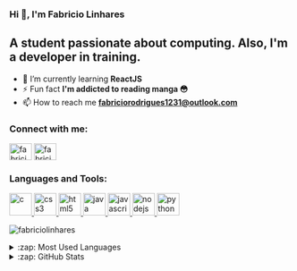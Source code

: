 ### Hi 👋, I'm Fabricio Linhares

## A student passionate about computing. Also, I'm a developer in training.

- 🌱 I’m currently learning **ReactJS**
- ⚡ Fun fact **I'm addicted to reading manga 😳**
- 📫 How to reach me **fabriciorodrigues1231@outlook.com**

<h3 align="left">Connect with me:</h3>
<p align="left">
<a href="https://twitter.com/fabriciolr_" target="blank"><img align="center" src="https://cdn.jsdelivr.net/npm/simple-icons@3.0.1/icons/twitter.svg" alt="fabriciolr_" height="30" width="40" /></a>
<a href="https://linkedin.com/in/fabricio-linhares-6942a11b4" target="blank"><img align="center" src="https://cdn.jsdelivr.net/npm/simple-icons@3.0.1/icons/linkedin.svg" alt="fabricio-linhares-6942a11b4" height="30" width="40" /></a>
</p>

<h3 align="left">Languages and Tools:</h3>
<p align="left"> <a href="https://www.cprogramming.com/" target="_blank"> <img src="https://devicons.github.io/devicon/devicon.git/icons/c/c-original.svg" alt="c" width="40" height="40"/> </a> <a href="https://www.w3schools.com/css/" target="_blank"> <img src="https://devicons.github.io/devicon/devicon.git/icons/css3/css3-original-wordmark.svg" alt="css3" width="40" height="40"/> </a> <a href="https://www.w3.org/html/" target="_blank"> <img src="https://devicons.github.io/devicon/devicon.git/icons/html5/html5-original-wordmark.svg" alt="html5" width="40" height="40"/> </a> <a href="https://www.java.com" target="_blank"> <img src="https://devicons.github.io/devicon/devicon.git/icons/java/java-original-wordmark.svg" alt="java" width="40" height="40"/> </a> <a href="https://developer.mozilla.org/en-US/docs/Web/JavaScript" target="_blank"> <img src="https://devicons.github.io/devicon/devicon.git/icons/javascript/javascript-original.svg" alt="javascript" width="40" height="40"/> </a> <a href="https://nodejs.org" target="_blank"> <img src="https://devicons.github.io/devicon/devicon.git/icons/nodejs/nodejs-original-wordmark.svg" alt="nodejs" width="40" height="40"/> </a> <a href="https://www.python.org" target="_blank"> <img src="https://devicons.github.io/devicon/devicon.git/icons/python/python-original.svg" alt="python" width="40" height="40"/> </a> </p>


<p><img align="center" src="https://github-readme-streak-stats.herokuapp.com/?user=fabriciolinhares&" alt="fabriciolinhares" /></p>

<!--START_SECTION:activity-->
<!--END_SECTION:activity-->

<details>
  <summary>:zap: Most Used Languages</summary>
  <p><img align="center" src="https://github-readme-stats.vercel.app/api/top-langs?username=fabriciolinhares&show_icons=true&locale=en&layout=compact" alt="fabriciolinhares" /</p>
</details>
<details>
  <summary>:zap: GitHub Stats</summary>
  <p>&nbsp;<img align="center" src="https://github-readme-stats.vercel.app/api?username=fabriciolinhares&show_icons=true&locale=en" alt="fabriciolinhares" /></p>
</details>
